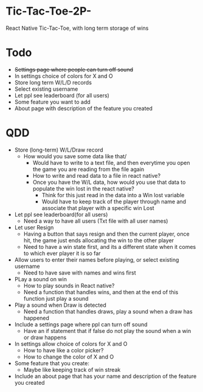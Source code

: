 # Tic-Tac-Toe-2P-
React Native Tic-Tac-Toe, with long term storage of wins

# Todo

* ~~Settings page where people can turn off sound~~
* In settings choice of colors for X and O
* Store long term W/L/D records
* Select existing username
* Let ppl see leaderboard (for all users)
* Some feature you want to add
* About page with description of the feature you created


# QDD
* Store (long-term) W/L/Draw record
  * How would you save some data like that/
    * Would have to write to a text file, and then everytime you open the game you are reading from the file again
    * How to write and read data to a file in react native?
    * Once you have the W/L data, how would you use that data to populate the win lost in the react native?
      * Think for this just read in the data into a Win lost variable
      * Would have to keep track of the player through name and associate that player with a specific win Lost
* Let ppl see leaderboard(for all users)
  * Need a way to have all users (Txt file with all user names)
* Let user Resign
  * Having a button that says resign and then the current player, once hit, the game just ends allocating the win to the other player
  * Need to have a win state first, and its a different state when it comes to which ever player it is so far
* Allow users to enter their names before playing, or select existing username
  * Need to have save with names and wins first
* PLay a sound on win
  * How to play sounds in React native?
  * Need a function that handles wins, and then at the end of this function just play a sound
* Play a sound when Draw is detected
  * Need a function that handles draws, play a sound when a draw has happened
* Include a settings page where ppl can turn off sound
  * Have an if statement that if false do not play the sound when a win or draw happens
* In settings allow choice of colors for X and O
  * How to have like a color picker?
  * How to change the color of X and O
* Some feature that you create:
  * Maybe like keeping track of win streak
* Include an about page that has your name and description of the feature you created
